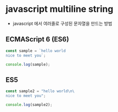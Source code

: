 # javascript multiline string
* javascript 에서 여러줄로 구성된 문자열을 만드는 방법

## ECMAScript 6 (ES6)
```javascript
const sample = `hello world
nice to meet you`;

console.log(sample);
```

## ES5
```javascript
const sample2 = "hello world\n\
nice to meet you";

console.log(sample2);
```